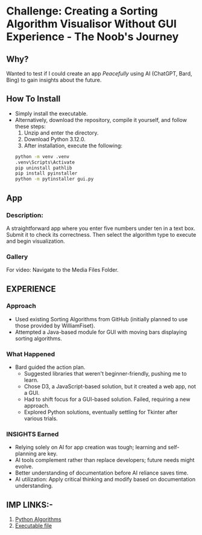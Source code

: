 # Challenge: Creating a Sorting Algorithm Visualisor Without GUI Experience - The Noob's Journey

## Why?
Wanted to test if I could create an app *Peacefully* using AI (ChatGPT, Bard, Bing) to gain insights about the future.

## How To Install
- Simply install the executable.
- Alternatively, download the repository, compile it yourself, and follow these steps:
    1. Unzip and enter the directory.
    2. Download Python 3.12.0.
    3. After installation, execute the following:
    ```bash
    python -m venv .venv
    .venv\Scripts\Activate
    pip uninstall pathlib
    pip install pyinstaller
    python -m pytinstaller gui.py
    ```

## App
### Description:
A straightforward app where you enter five numbers under ten in a text box. Submit it to check its correctness. Then select the algorithm type to execute and begin visualization.

### Gallery
For video: Navigate to the Media Files Folder.

## EXPERIENCE
### Approach
- Used existing Sorting Algorithms from GitHub (initially planned to use those provided by WilliamFiset).
- Attempted a Java-based module for GUI with moving bars displaying sorting algorithms.

### What Happened
- Bard guided the action plan.
    - Suggested libraries that weren't beginner-friendly, pushing me to learn.
    - Chose D3, a JavaScript-based solution, but it created a web app, not a GUI.
    - Had to shift focus for a GUI-based solution. Failed, requiring a new approach.
    - Explored Python solutions, eventually settling for Tkinter after various trials.

### INSIGHTS Earned
- Relying solely on AI for app creation was tough; learning and self-planning are key.
- AI tools complement rather than replace developers; future needs might evolve.
- Better understanding of documentation before AI reliance saves time.
- AI utilization: Apply critical thinking and modify based on documentation understanding.

## IMP LINKS:-
1. [Python Algorithms](https://github.com/akzare/Algorithms)
2. [Executable file](https://github.com/SparshKhanna0001/Sorting-Data-Visualisor/blob/master/dist/gui/gui.exe)
